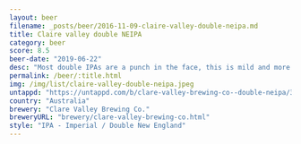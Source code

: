 ```yaml
---
layout: beer
filename: _posts/beer/2016-11-09-claire-valley-double-neipa.md
title: Claire valley double NEIPA
category: beer
score: 8.5
beer-date: "2019-06-22"
desc: "Most double IPAs are a punch in the face, this is mild and more malt driven. Rich and deep with no lasting flavours. Maybe the most dangerous beer I’ve had. Without knowing what it was you could just keep knocking these down"
permalink: /beer/:title.html
img: /img/list/claire-valley-double-neipa.jpeg
untappd: "https://untappd.com/b/clare-valley-brewing-co--double-neipa/3220077"
country: "Australia"
brewery: "Clare Valley Brewing Co."
breweryURL: "brewery/clare-valley-brewing-co.html"
style: "IPA - Imperial / Double New England"
---
```

